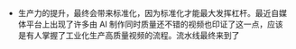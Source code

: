 - 生产力的提升，最终会带来标准化，因为标准化才能最大发挥杠杆。最近自媒体平台上出现了许多由 AI 制作同时质量还不错的视频也印证了这一点，应该是有人掌握了工业化生产高质量视频的流程。流水线最终来到了